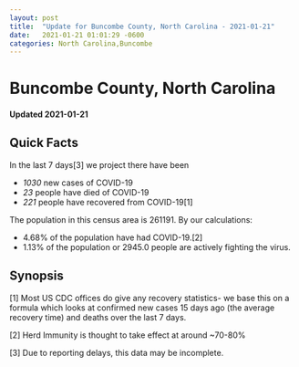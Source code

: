 ```yaml
---
layout: post
title:  "Update for Buncombe County, North Carolina - 2021-01-21"
date:   2021-01-21 01:01:29 -0600
categories: North Carolina,Buncombe
---
```


# Buncombe County, North Carolina
#### Updated 2021-01-21

## Quick Facts

In the last 7 days[3] we project there have been
- *1030* new cases of COVID-19
- *23* people have died of COVID-19
- *221* people have recovered from COVID-19[1]

The population in this census area is 261191. By our calculations:
- 4.68% of the population have had COVID-19.[2]
- 1.13% of the population or 2945.0 people are actively fighting the virus.

## Synopsis




[1] Most US CDC offices do give any recovery statistics- we base this on a formula which looks at confirmed new cases
15 days ago (the average recovery time) and deaths over the last 7 days.

[2] Herd Immunity is thought to take effect at around ~70-80%

[3] Due to reporting delays, this data may be incomplete.
 
    